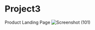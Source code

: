 # Project3
Product Landing Page
![Screenshot (101)](https://user-images.githubusercontent.com/83290371/129478238-5cf976d0-011e-48bc-8f33-539dd9379366.png)

